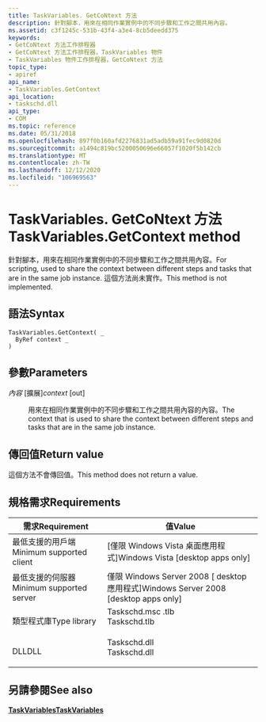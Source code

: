 ```yaml
---
title: TaskVariables. GetCoNtext 方法
description: 針對腳本，用來在相同作業實例中的不同步驟和工作之間共用內容。
ms.assetid: c3f1245c-531b-43f4-a3e4-8cb5deedd375
keywords:
- GetCoNtext 方法工作排程器
- GetCoNtext 方法工作排程器，TaskVariables 物件
- TaskVariables 物件工作排程器，GetCoNtext 方法
topic_type:
- apiref
api_name:
- TaskVariables.GetContext
api_location:
- taskschd.dll
api_type:
- COM
ms.topic: reference
ms.date: 05/31/2018
ms.openlocfilehash: 897f0b160afd2276831ad5adb59a91fec9d0820d
ms.sourcegitcommit: a1494c819bc5200050696e66057f1020f5b142cb
ms.translationtype: MT
ms.contentlocale: zh-TW
ms.lasthandoff: 12/12/2020
ms.locfileid: "106969563"
---
```

# <a name="taskvariablesgetcontext-method"></a><span data-ttu-id="6e0b0-106">TaskVariables. GetCoNtext 方法</span><span class="sxs-lookup"><span data-stu-id="6e0b0-106">TaskVariables.GetContext method</span></span>

<span data-ttu-id="6e0b0-107">針對腳本，用來在相同作業實例中的不同步驟和工作之間共用內容。</span><span class="sxs-lookup"><span data-stu-id="6e0b0-107">For scripting, used to share the context between different steps and tasks that are in the same job instance.</span></span> <span data-ttu-id="6e0b0-108">這個方法尚未實作。</span><span class="sxs-lookup"><span data-stu-id="6e0b0-108">This method is not implemented.</span></span>

## <a name="syntax"></a><span data-ttu-id="6e0b0-109">語法</span><span class="sxs-lookup"><span data-stu-id="6e0b0-109">Syntax</span></span>


```VB
TaskVariables.GetContext( _
  ByRef context _
)
```



## <a name="parameters"></a><span data-ttu-id="6e0b0-110">參數</span><span class="sxs-lookup"><span data-stu-id="6e0b0-110">Parameters</span></span>

<dl> <dt>

<span data-ttu-id="6e0b0-111">*內容* \[擴展\]</span><span class="sxs-lookup"><span data-stu-id="6e0b0-111">*context* \[out\]</span></span>
</dt> <dd>

<span data-ttu-id="6e0b0-112">用來在相同作業實例中的不同步驟和工作之間共用內容的內容。</span><span class="sxs-lookup"><span data-stu-id="6e0b0-112">The context that is used to share the context between different steps and tasks that are in the same job instance.</span></span>

</dd> </dl>

## <a name="return-value"></a><span data-ttu-id="6e0b0-113">傳回值</span><span class="sxs-lookup"><span data-stu-id="6e0b0-113">Return value</span></span>

<span data-ttu-id="6e0b0-114">這個方法不會傳回值。</span><span class="sxs-lookup"><span data-stu-id="6e0b0-114">This method does not return a value.</span></span>

## <a name="requirements"></a><span data-ttu-id="6e0b0-115">規格需求</span><span class="sxs-lookup"><span data-stu-id="6e0b0-115">Requirements</span></span>



| <span data-ttu-id="6e0b0-116">需求</span><span class="sxs-lookup"><span data-stu-id="6e0b0-116">Requirement</span></span> | <span data-ttu-id="6e0b0-117">值</span><span class="sxs-lookup"><span data-stu-id="6e0b0-117">Value</span></span> |
|-------------------------------------|-----------------------------------------------------------------------------------------|
| <span data-ttu-id="6e0b0-118">最低支援的用戶端</span><span class="sxs-lookup"><span data-stu-id="6e0b0-118">Minimum supported client</span></span><br/> | <span data-ttu-id="6e0b0-119">\[僅限 Windows Vista 桌面應用程式\]</span><span class="sxs-lookup"><span data-stu-id="6e0b0-119">Windows Vista \[desktop apps only\]</span></span><br/>                                          |
| <span data-ttu-id="6e0b0-120">最低支援的伺服器</span><span class="sxs-lookup"><span data-stu-id="6e0b0-120">Minimum supported server</span></span><br/> | <span data-ttu-id="6e0b0-121">僅限 Windows Server 2008 \[ desktop 應用程式\]</span><span class="sxs-lookup"><span data-stu-id="6e0b0-121">Windows Server 2008 \[desktop apps only\]</span></span><br/>                                    |
| <span data-ttu-id="6e0b0-122">類型程式庫</span><span class="sxs-lookup"><span data-stu-id="6e0b0-122">Type library</span></span><br/>             | <dl> <span data-ttu-id="6e0b0-123"><dt>Taskschd.msc .tlb</dt></span><span class="sxs-lookup"><span data-stu-id="6e0b0-123"><dt>Taskschd.tlb</dt></span></span> </dl> |
| <span data-ttu-id="6e0b0-124">DLL</span><span class="sxs-lookup"><span data-stu-id="6e0b0-124">DLL</span></span><br/>                      | <dl> <span data-ttu-id="6e0b0-125"><dt>Taskschd.dll</dt></span><span class="sxs-lookup"><span data-stu-id="6e0b0-125"><dt>Taskschd.dll</dt></span></span> </dl> |



## <a name="see-also"></a><span data-ttu-id="6e0b0-126">另請參閱</span><span class="sxs-lookup"><span data-stu-id="6e0b0-126">See also</span></span>

<dl> <dt>

[<span data-ttu-id="6e0b0-127">**TaskVariables**</span><span class="sxs-lookup"><span data-stu-id="6e0b0-127">**TaskVariables**</span></span>](taskvariables.md)
</dt> </dl>

 

 





